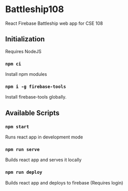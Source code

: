 # Battleship108

React Firebase Battleship web app for CSE 108

## Initialization

Requires NodeJS

### `npm ci`

Install npm modules

### `npm i -g firebase-tools`

Install firebase-tools globally.

## Available Scripts

### `npm start`

Runs react app in development mode

### `npm run serve`

Builds react app and serves it locally

### `npm run deploy`

Builds react app and deploys to firebase (Requires login)

